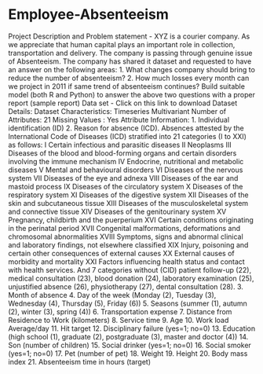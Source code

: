 # Employee-Absenteeism
Project Description and Problem statement - XYZ is a courier company. As we appreciate that human capital plays an important role in collection, transportation and delivery. The company is passing through genuine issue of Absenteeism. The company has shared it dataset and requested to have an answer on the following areas: 1. What changes company should bring to reduce the number of absenteeism? 2. How much losses every month can we project in 2011 if same trend of absenteeism continues? Build suitable model (both R and Python) to answer the above two questions with a proper report (sample report) Data set - Click on this link to download Dataset Details: Dataset Characteristics: Timeseries Multivariant Number of Attributes: 21 Missing Values : Yes Attribute Information: 1. Individual identification (ID) 2. Reason for absence (ICD). Absences attested by the International Code of Diseases (ICD) stratified into 21 categories (I to XXI) as follows: I Certain infectious and parasitic diseases II Neoplasms III Diseases of the blood and blood-forming organs and certain disorders involving the immune mechanism IV Endocrine, nutritional and metabolic diseases V Mental and behavioural disorders VI Diseases of the nervous system VII Diseases of the eye and adnexa VIII Diseases of the ear and mastoid process IX Diseases of the circulatory system X Diseases of the respiratory system XI Diseases of the digestive system XII Diseases of the skin and subcutaneous tissue XIII Diseases of the musculoskeletal system and connective tissue XIV Diseases of the genitourinary system XV Pregnancy, childbirth and the puerperium XVI Certain conditions originating in the perinatal period XVII Congenital malformations, deformations and chromosomal abnormalities XVIII Symptoms, signs and abnormal clinical and laboratory findings, not elsewhere classified XIX Injury, poisoning and certain other consequences of external causes XX External causes of morbidity and mortality XXI Factors influencing health status and contact with health services. And 7 categories without (CID) patient follow-up (22), medical consultation (23), blood donation (24), laboratory examination (25), unjustified absence (26), physiotherapy (27), dental consultation (28). 3. Month of absence 4. Day of the week (Monday (2), Tuesday (3), Wednesday (4), Thursday (5), Friday (6)) 5. Seasons (summer (1), autumn (2), winter (3), spring (4)) 6. Transportation expense 7. Distance from Residence to Work (kilometers) 8. Service time 9. Age 10. Work load Average/day 11. Hit target 12. Disciplinary failure (yes=1; no=0) 13. Education (high school (1), graduate (2), postgraduate (3), master and doctor (4)) 14. Son (number of children) 15. Social drinker (yes=1; no=0) 16. Social smoker (yes=1; no=0) 17. Pet (number of pet) 18. Weight 19. Height 20. Body mass index 21. Absenteeism time in hours (target)

